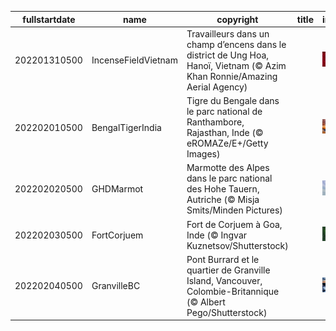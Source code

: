 |fullstartdate|name|copyright|title|image|
|--|--|--|--|--|
202201310500|IncenseFieldVietnam|Travailleurs dans un champ d’encens dans le district de Ung Hoa, Hanoï, Vietnam (© Azim Khan Ronnie/Amazing Aerial Agency)||![](/fr-CA/2022/02/202201310500IncenseFieldVietnam.jpg)|
202202010500|BengalTigerIndia|Tigre du Bengale dans le parc national de Ranthambore, Rajasthan, Inde (© eROMAZe/E+/Getty Images)||![](/fr-CA/2022/02/202202010500BengalTigerIndia.jpg)|
202202020500|GHDMarmot|Marmotte des Alpes dans le parc national des Hohe Tauern, Autriche (© Misja Smits/Minden Pictures)||![](/fr-CA/2022/02/202202020500GHDMarmot.jpg)|
202202030500|FortCorjuem|Fort de Corjuem à Goa, Inde (© Ingvar Kuznetsov/Shutterstock)||![](/fr-CA/2022/02/202202030500FortCorjuem.jpg)|
202202040500|GranvilleBC|Pont Burrard et le quartier de Granville Island, Vancouver, Colombie-Britannique (© Albert Pego/Shutterstock)||![](/fr-CA/2022/02/202202040500GranvilleBC.jpg)|
